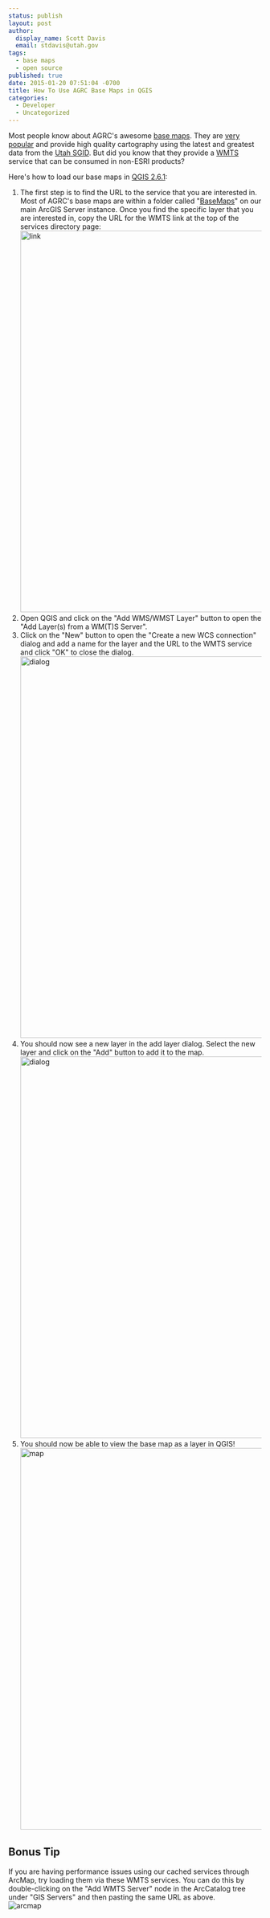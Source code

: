 ```yaml
---
status: publish
layout: post
author:
  display_name: Scott Davis
  email: stdavis@utah.gov
tags:
  - base maps
  - open source
published: true
date: 2015-01-20 07:51:04 -0700
title: How To Use AGRC Base Maps in QGIS
categories:
  - Developer
  - Uncategorized
---
```

<p>Most people know about AGRC&#39;s awesome <a href="{{ "/data/sgid-base-map-services-arcmap/" | prepend: site.baseurl }}">base maps</a>. They are <a href="{{site.baseurl}}{% post_url 2014-12-22-basemaps-a-2014-day-in-the-life %}">very popular</a> and provide high quality cartography using the latest and greatest data from the <a href="{{ "/data/" | prepend: site.baseurl }}">Utah SGID</a>. But did you know that they provide a <a href="http://en.wikipedia.org/wiki/Web_Map_Tile_Service">WMTS</a> service that can be consumed in non-ESRI products?</p>
<p>Here&#39;s how to load our base maps in <a href="http://www.qgis.org/en/site/">QGIS 2.6.1</a>:</p>
<ol>
<li>The first step is to find the URL to the service that you are interested in. Most of AGRC&#39;s base maps are within a folder called &quot;<a href="http://mapserv.utah.gov/arcgis/rest/services/BaseMaps">BaseMaps</a>&quot; on our main ArcGIS Server instance. Once you find the specific layer that you are interested in, copy the URL for the WMTS link at the top of the services directory page:<br><img src="{{ "/images/WMTSLink.jpg" | prepend: site.baseurl }}" alt="link" width='760'></li>
<li>Open QGIS and click on the &quot;Add WMS/WMST Layer&quot; button to open the &quot;Add Layer(s) from a WM(T)S Server&quot;.</li>
<li>Click on the &quot;New&quot; button to open the &quot;Create a new WCS connection&quot; dialog and add a name for the layer and the URL to the WMTS service and click &quot;OK&quot; to close the dialog.<br><img src="{{ "/images/QGISAddWMTS.jpg" | prepend: site.baseurl }}" alt="dialog" width='760'></li>
<li>You should now see a new layer in the add layer dialog. Select the new layer and click on the &quot;Add&quot; button to add it to the map.<br><img src="{{ "/images/QGISAddWMTSLayer.jpg" | prepend: site.baseurl }}" alt="dialog" width='760'></li>
<li>You should now be able to view the base map as a layer in QGIS!<br><img src="{{ "/images/QGISTerrain.jpg" | prepend: site.baseurl }}" alt="map" width='760'></li>
</ol>
<h2 id="bonus-tip">Bonus Tip</h2>
<p>If you are having performance issues using our cached services through ArcMap, try loading them via these WMTS services. You can do this by double-clicking on the &quot;Add WMTS Server&quot; node in the ArcCatalog tree under &quot;GIS Servers&quot; and then pasting the same URL as above.<br />
<img src="{{ "/images/ArcMapWMTS.jpg" | prepend: site.baseurl }}" alt="arcmap"></p>
